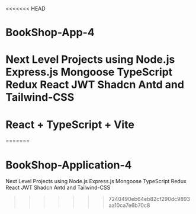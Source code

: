 <<<<<<< HEAD
# BookShop-App-4

# Next Level Projects using Node.js Express.js Mongoose TypeScript Redux React JWT Shadcn Antd and Tailwind-CSS

# React + TypeScript + Vite
=======
# BookShop-Application-4
Next Level Projects using  Node.js    Express.js    Mongoose    TypeScript  Redux  React  JWT   Shadcn  Antd  and Tailwind-CSS
>>>>>>> 7240490eb64eb82cf290dc9893aa10ca7e6b70c8
